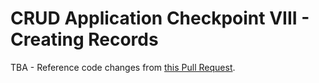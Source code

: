 # CRUD Application Checkpoint VIII - Creating Records

TBA - Reference code changes from [this Pull Request](https://github.com/prof-rossetti/robots-api-client-express/pull/1/files).
